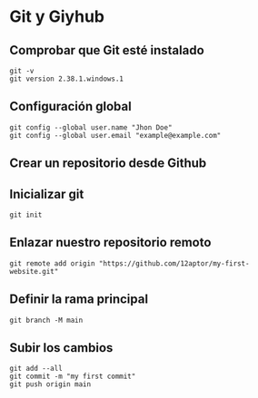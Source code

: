 # Git y Giyhub

## Comprobar que Git esté instalado

```
git -v
git version 2.38.1.windows.1
```

## Configuración global

```
git config --global user.name "Jhon Doe"
git config --global user.email "example@example.com"
```

## Crear un repositorio desde Github

## Inicializar git

```
git init
```

## Enlazar nuestro repositorio remoto

```
git remote add origin "https://github.com/12aptor/my-first-website.git"
```

## Definir la rama principal

```
git branch -M main
```

## Subir los cambios

```
git add --all
git commit -m "my first commit"
git push origin main
```